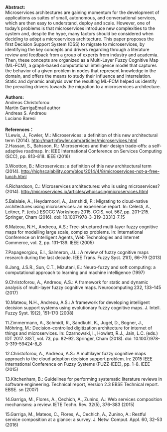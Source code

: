 **Abstract:**  
Microservices architectures are gaining momentum for the development of applications as suites of small, autonomous, and conversational services, which are then easy to understand, deploy and scale. However, one of today’s problems is that microservices introduce new complexities to the system and, despite the hype, many factors should be considered when deciding to adopt a microservices architecture. This paper proposes the first Decision Support System (DSS) to migrate to microservices, by identifying the key concepts and drivers regarding through a literature review and feedback from a group of experts from industry and academia. Then, these concepts are organized as a Multi-Layer Fuzzy Cognitive Map (ML-FCM), a graph-based computational intelligence model that captures the behavior of a given problem in nodes that represent knowledge in the domain, and offers the means to study their influence and interrelation. Static and dynamic analysis over the resulting ML-FCM helped us identify the prevailing drivers towards the migration to a microservices architecture.
</br>
</br>
**Authors:**  
Andreas Christoforou  
Martin GarrigaEmail author  
Andreas S. Andreou  
Luciano Baresi
</br>  
**References：**  
1.Lewis, J., Fowler, M.: Microservices: a definition of this new architectural term (2014). http://martinfowler.com/articles/microservices.html  
2.Hassan, S., Bahsoon, R.: Microservices and their design trade-offs: a self-adaptive roadmap. In: IEEE International Conference on Services Computing (SCC), pp. 813–818. IEEE (2016)
  
3.Wootton, B.: Microservices: a definition of this new architectural term (2014). http://highscalability.com/blog/2014/4/8/microservices-not-a-free-lunch.html 
  
4.Richardson, C.: Microservices architectures: who is using microservices? (2014). http://microservices.io/articles/whoisusingmicroservices.html  
  
5.Balalaie, A., Heydarnoori, A., Jamshidi, P.: Migrating to cloud-native architectures using microservices: an experience report. In: Celesti, A., Leitner, P. (eds.) ESOCC Workshops 2015. CCIS, vol. 567, pp. 201–215. Springer, Cham (2016). doi: 10.1007/978-3-319-33313-7_15
  
6.Mateou, N.H., Andreou, A.S.: Tree-structured multi-layer fuzzy cognitive maps for modelling large scale, complex problems. In: International Conference on Intelligent Agents, Web Technologies and Internet Commerce, vol. 2, pp. 131–139. IEEE (2005)
  
7.Papageorgiou, E.I., Salmeron, J.L.: A review of fuzzy cognitive maps research during the last decade. IEEE Trans. Fuzzy Syst. 21(1), 66–79 (2013)
  
8.Jang, J.S.R., Sun, C.T., Mizutani, E.: Neuro-fuzzy and soft computing: a computational approach to learning and machine intelligence (1997)
  
9.Christoforou, A., Andreou, A.S.: A framework for static and dynamic analysis of multi-layer fuzzy cognitive maps. Neurocomputing 232, 133–145 (2017)
  
10.Mateou, N.H., Andreou, A.S.: A framework for developing intelligent decision support systems using evolutionary fuzzy cognitive maps. J. Intell. Fuzzy Syst. 19(2), 151–170 (2008)
  
11.Zimmermann, A., Schmidt, R., Sandkuhl, K., Jugel, D., Bogner, J., Möhring, M.: Decision-controlled digitization architecture for internet of things and microservices. In: Czarnowski, I., Howlett, R.J., Jain, L.C. (eds.) IDT 2017. SIST, vol. 73, pp. 82–92. Springer, Cham (2018). doi: 10.1007/978-3-319-59424-8_8
  
12.Christoforou, A., Andreou, A.S.: A multilayer fuzzy cognitive maps approach to the cloud adoption decision support problem. In: 2015 IEEE International Conference on Fuzzy Systems (FUZZ-IEEE), pp. 1–8. IEEE (2015)
  
13.Kitchenham, B.: Guidelines for performing systematic literature reviews in software engineering. Technical report, Version 2.3 EBSE Technical report. EBSE. sn (2007)
  
14.Garriga, M., Flores, A., Cechich, A., Zunino, A.: Web services composition mechanisms: a review. IETE Techn. Rev. 32(5), 376–383 (2015)
  
15.Garriga, M., Mateos, C., Flores, A., Cechich, A., Zunino, A.: Restful service composition at a glance: a survey. J. Netw. Comput. Appl. 60, 32–53 (2016)
